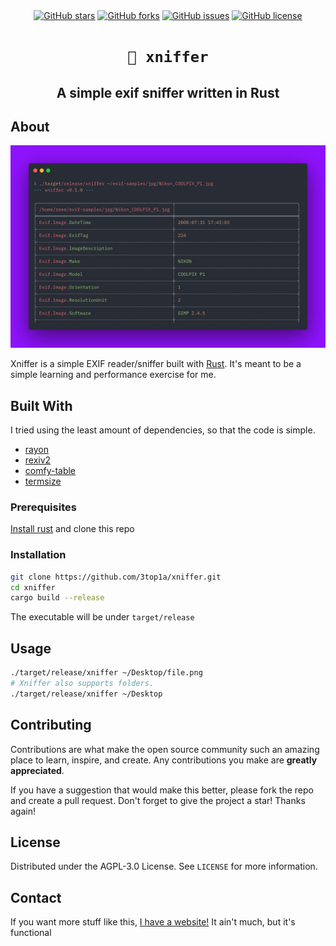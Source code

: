 <div id="top"></div>
<div align="center">
	<a href="https://github.com/3top1a/xniffer/stargazers"><img alt="GitHub stars" src="https://img.shields.io/github/stars/3top1a/xniffer?style=for-the-badge"></a>
	<a href="https://github.com/3top1a/xniffer/network"><img alt="GitHub forks" src="https://img.shields.io/github/forks/3top1a/xniffer?style=for-the-badge"></a>
	<a href="https://github.com/3top1a/xniffer/issues"><img alt="GitHub issues" src="https://img.shields.io/github/issues/3top1a/xniffer?style=for-the-badge"></a>
	<a href="https://github.com/3top1a/xniffer/blob/main/LICENSE"><img alt="GitHub license" src="https://img.shields.io/github/license/3top1a/xniffer?style=for-the-badge"></a>
	<h1><code>📃 xniffer</code></h1>
	<h2>A simple exif sniffer written in Rust</h2>
</div>

## About

![Example image](example.jpg)

Xniffer is a simple EXIF reader/sniffer built with [Rust](https://www.rust-lang.org/).
It's meant to be a simple learning and performance exercise for me.

## Built With
I tried using the least amount of dependencies, so that the code is simple.

- [rayon](https://github.com/rayon-rs/rayon)
- [rexiv2](https://github.com/felixc/rexiv2)
- [comfy-table](https://github.com/Nukesor/comfy-table)
- [termsize](https://github.com/softprops/termsize)

### Prerequisites
[Install rust](https://www.rust-lang.org/tools/install) and clone this repo

### Installation
```bash
git clone https://github.com/3top1a/xniffer.git
cd xniffer
cargo build --release
```

The executable will be under `target/release`

## Usage
```bash
./target/release/xniffer ~/Desktop/file.png
# Xniffer also supports folders.
./target/release/xniffer ~/Desktop
```

## Contributing
Contributions are what make the open source community such an amazing place to learn, inspire, and create. Any contributions you make are **greatly appreciated**.

If you have a suggestion that would make this better, please fork the repo and create a pull request.
Don't forget to give the project a star! Thanks again!

## License
Distributed under the AGPL-3.0 License. See `LICENSE` for more information.

## Contact
If you want more stuff like this, [I have a website!](https://3top1a.github.io/) It ain't much, but it's functional
